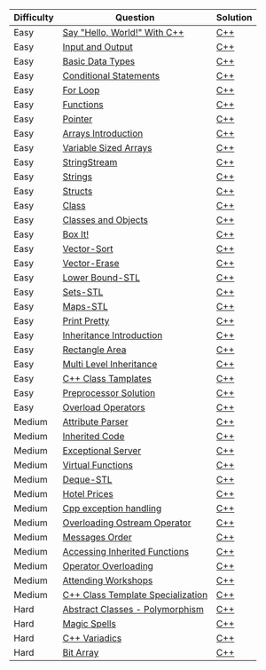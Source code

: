 |Difficulty|Question|Solution|
|-|-|-|
|Easy|[Say "Hello, World!" With C++](https://www.hackerrank.com/challenges/cpp-hello-world/problem?isFullScreen=true)|[C++](https://)
|Easy|[Input and Output](https://www.hackerrank.com/challenges/cpp-input-and-output/problem?isFullScreen=true)|[C++](https://)
|Easy|[Basic Data Types](https://www.hackerrank.com/challenges/c-tutorial-basic-data-types/problem?isFullScreen=true)|[C++](https://)
|Easy|[Conditional Statements](https://www.hackerrank.com/challenges/c-tutorial-conditional-if-else/problem?isFullScreen=true)|[C++](https://)
|Easy|[For Loop](https://www.hackerrank.com/challenges/c-tutorial-for-loop/problem?isFullScreen=true)|[C++](https://)
|Easy|[Functions](https://www.hackerrank.com/challenges/c-tutorial-functions/problem?isFullScreen=true)|[C++](https://)
|Easy|[Pointer](https://www.hackerrank.com/challenges/c-tutorial-pointer/problem?isFullScreen=true)|[C++](https://)
|Easy|[Arrays Introduction](https://www.hackerrank.com/challenges/arrays-introduction/problem?isFullScreen=true)|[C++](https://)
|Easy|[Variable Sized Arrays](https://www.hackerrank.com/challenges/variable-sized-arrays/problem?isFullScreen=true)|[C++](https://)
|Easy|[StringStream](https://www.hackerrank.com/challenges/c-tutorial-stringstream/problem?isFullScreen=true)|[C++](https://)
|Easy|[Strings](https://www.hackerrank.com/challenges/c-tutorial-strings/problem?isFullScreen=true)|[C++](https://)
|Easy|[Structs](https://www.hackerrank.com/challenges/c-tutorial-struct/problem?isFullScreen=true)|[C++](https://)
|Easy|[Class](https://www.hackerrank.com/challenges/c-tutorial-class/problem?isFullScreen=true)|[C++](https://)
|Easy|[Classes and Objects](https://www.hackerrank.com/challenges/classes-objects/problem?isFullScreen=true)|[C++](https://)
|Easy|[Box It!](https://www.hackerrank.com/challenges/box-it/problem?isFullScreen=true)|[C++](https://)
|Easy|[Vector-Sort](https://www.hackerrank.com/challenges/vector-sort/problem?isFullScreen=true)|[C++](https://)
|Easy|[Vector-Erase](https://www.hackerrank.com/challenges/vector-erase/problem?isFullScreen=true)|[C++](https://)
|Easy|[Lower Bound-STL](https://www.hackerrank.com/challenges/cpp-lower-bound/problem?isFullScreen=true)|[C++](https://)
|Easy|[Sets-STL](https://www.hackerrank.com/challenges/cpp-sets/problem?isFullScreen=true)|[C++](https://)
|Easy|[Maps-STL](https://www.hackerrank.com/challenges/cpp-maps/problem?isFullScreen=true)|[C++](https://)
|Easy|[Print Pretty](https://www.hackerrank.com/challenges/prettyprint/problem?isFullScreen=true)|[C++](https://)
|Easy|[Inheritance Introduction](https://www.hackerrank.com/challenges/inheritance-introduction/problem?isFullScreen=true)|[C++](https://)
|Easy|[Rectangle Area](https://www.hackerrank.com/challenges/rectangle-area/problem?isFullScreen=true)|[C++](https://)
|Easy|[Multi Level Inheritance](https://www.hackerrank.com/challenges/multi-level-inheritance-cpp/problem?isFullScreen=true)|[C++](https://)
|Easy|[C++ Class Tamplates](https://www.hackerrank.com/challenges/c-class-templates/problem?isFullScreen=true)|[C++](https://)
|Easy|[Preprocessor Solution](https://www.hackerrank.com/challenges/preprocessor-solution/problem?isFullScreen=true)|[C++](https://)
|Easy|[Overload Operators](https://www.hackerrank.com/challenges/overload-operators/problem?isFullScreen=true)|[C++](https://)
|Medium|[Attribute Parser](https://www.hackerrank.com/challenges/attribute-parser/problem?isFullScreen=true)|[C++](https://)
|Medium|[Inherited Code](https://www.hackerrank.com/challenges/inherited-code/problem?isFullScreen=true)|[C++](https://)
|Medium|[Exceptional Server](https://www.hackerrank.com/challenges/exceptional-server/problem?isFullScreen=true)|[C++](https://)
|Medium|[Virtual Functions](https://www.hackerrank.com/challenges/virtual-functions/problem?isFullScreen=true)|[C++](https://)
|Medium|[Deque-STL](https://www.hackerrank.com/challenges/deque-stl/problem?isFullScreen=true)|[C++](https://)
|Medium|[Hotel Prices](https://www.hackerrank.com/challenges/hotel-prices/problem?isFullScreen=true)|[C++](https://)
|Medium|[Cpp exception handling](https://www.hackerrank.com/challenges/cpp-exception-handling/problem?isFullScreen=true)|[C++](https://)
|Medium|[Overloading Ostream Operator](https://www.hackerrank.com/challenges/overloading-ostream-operator/problem?isFullScreen=true)|[C++](https://)
|Medium|[Messages Order](https://www.hackerrank.com/challenges/messages-order/problem?isFullScreen=true)|[C++](https://)
|Medium|[Accessing Inherited Functions](https://www.hackerrank.com/challenges/accessing-inherited-functions/problem?isFullScreen=true)|[C++](https://)
|Medium|[Operator Overloading](https://www.hackerrank.com/challenges/operator-overloading/problem?isFullScreen=true)|[C++](https://)
|Medium|[Attending Workshops](https://www.hackerrank.com/challenges/attending-workshops/problem?isFullScreen=true)|[C++](https://)
|Medium|[C++ Class Template Specialization](https://www.hackerrank.com/challenges/cpp-class-template-specialization/problem?isFullScreen=true)|[C++](https://)
|Hard|[Abstract Classes - Polymorphism](https://www.hackerrank.com/challenges/abstract-classes-polymorphism/problem?isFullScreen=true)|[C++](https://)
|Hard|[Magic Spells](https://www.hackerrank.com/challenges/magic-spells/problem?isFullScreen=true)|[C++](https://)
|Hard|[C++ Variadics](https://www.hackerrank.com/challenges/cpp-variadics/problem?isFullScreen=true)|[C++](https://)
|Hard|[Bit Array](https://www.hackerrank.com/challenges/bitset-1/problem?isFullScreen=true)|[C++](https://)
